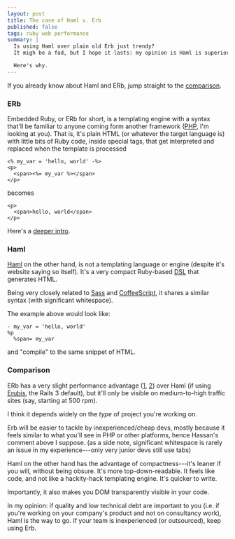 ```yaml
---
layout: post
title: The case of Haml v. Erb
published: false
tags: ruby web performance
summary: |
  Is using Haml over plain old Erb just trendy?
  It migh be a fad, but I hope it lasts: my opinion is Haml is superior in every respect to embedded Ruby (or almost any kind of "embedding" templating engine) just like Sass and LESS are to CSS.

  Here's why.
---
```



If you already know about Haml and ERb, jump straight to the [comparison](#comparison).

### ERb

Embedded Ruby, or ERb for short, is a templating engine with a syntax that'll be familiar to anyone coming form another framework ([PHP], I'm looking at you). That is, it's plain HTML (or whatever the target language is) with little bits of Ruby code, inside special tags, that get interpreted and replaced when the template is processed

    <% my_var = 'hello, world' -%>
    <p>
      <span><%= my_var %></span>
    </p>

becomes

    <p>
      <span>hello, world</span>
    </p>

Here's a [deeper intro](http://rrn.dk/rubys-erb-templating-system).


### Haml

[Haml] on the other hand, is not a templating language or engine (despite it's website saying so itself). It's a very compact Ruby-based [DSL] that generates HTML.

Being very closely related to [Sass] and [CoffeeScript], it shares a similar syntax (with significant whitespace).

The example above would look like:

    - my_var = 'hello, world'
    %p
      %span= my_var

and "compile" to the same snippet of HTML.


### Comparison

ERb has a very slight performance advantage ([1], [2]) over Haml (if using [Erubis], the Rails 3 default), but it'll only be visible on medium-to-high traffic sites (say, starting at 500 rpm). 

I think it depends widely on the *type* of project you're working on. 

Erb will be easier to tackle by inexperienced/cheap devs, mostly because it feels similar to what you'll see in PHP or other platforms, hence Hassan's comment above I suppose. 
(as a side note, significant whitespace is rarely an issue in my experience---only very junior devs still use tabs) 

Haml on the other hand has the advantage of compactness---it's leaner if you will, without being obsure. It's more top-down-readable. It feels like code, and not like a hackity-hack templating engine. It's quicker to write. 

Importantly, it also makes you DOM transparently visible in your code. 

In my opinion: if quality and low technical debt are important to you (i.e. if you're working on your company's product and not on consultancy work), Haml is the way to go. 
If your team is inexperienced (or outsourced), keep using Erb.



[Sass]: http://sass-lang.com/
[CoffeeScript]: http://coffeescript.org/
[DSL]: http://en.wikipedia.org/wiki/Domain-specific_language
[Haml]: http://haml.info/
[PHP]: http://www.php.net/
[deeper intro]: http://rrn.dk/rubys-erb-templating-system
[1]: http://blog.zenspider.com/blog/2009/02/tagz-vs-markaby-builder-haml-erubis.html
[2]: http://nex-3.com/posts/87-haml-benchmark-numbers-for-2-2
[Erubis]: http://www.kuwata-lab.com/erubis/

